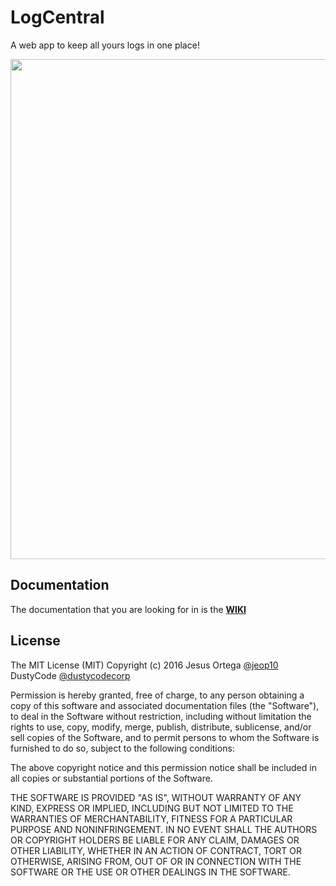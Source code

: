 # LogCentral
A web app to keep all yours logs in one place!

<a href="https://dustycode.com/img/screenshots/logcentral/dashboard.png">
<img src="https://dustycode.com/img/screenshots/logcentral/dashboard.png" width="800">
</a>


## Documentation

The documentation that you are looking for in is the [**WIKI**](https://github.com/dustycodecorp/logcentral/wiki)

## License
The MIT License (MIT)
Copyright (c) 2016 Jesus Ortega [@jeop10](https://github.com/jeop10) DustyCode [@dustycodecorp](https://github.com/dustycodecorp/)

Permission is hereby granted, free of charge, to any person obtaining a copy of this software and associated documentation files (the "Software"),
to deal in the Software without restriction, including without limitation the rights to use, copy, modify, merge, publish, distribute, sublicense,
and/or sell copies of the Software, and to permit persons to whom the Software is furnished to do so, subject to the following conditions:

The above copyright notice and this permission notice shall be included in all copies or substantial portions of the Software.

THE SOFTWARE IS PROVIDED "AS IS", WITHOUT WARRANTY OF ANY KIND, EXPRESS OR IMPLIED,
INCLUDING BUT NOT LIMITED TO THE WARRANTIES OF MERCHANTABILITY, FITNESS FOR A PARTICULAR PURPOSE AND
NONINFRINGEMENT. IN NO EVENT SHALL THE AUTHORS OR COPYRIGHT HOLDERS BE LIABLE FOR ANY CLAIM,
DAMAGES OR OTHER LIABILITY, WHETHER IN AN ACTION OF CONTRACT, TORT OR OTHERWISE, ARISING FROM,
OUT OF OR IN CONNECTION WITH THE SOFTWARE OR THE USE OR OTHER DEALINGS IN THE SOFTWARE.
